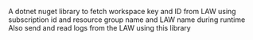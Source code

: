 A dotnet nuget library to fetch workspace key and ID from LAW using subscription id and resource group name and LAW name during runtime 
Also send and read logs from the LAW using this library
